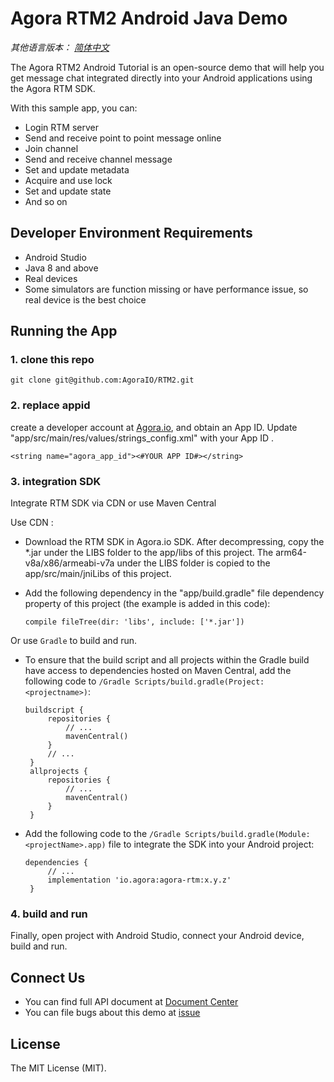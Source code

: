 # Agora RTM2 Android Java Demo

*其他语言版本： [简体中文](README.zh.md)*

The Agora RTM2 Android Tutorial is an open-source demo that will help you get message chat integrated directly into your Android applications using the Agora RTM SDK.

With this sample app, you can:

- Login RTM server
- Send and receive point to point message online
- Join channel
- Send and receive channel message
- Set and update metadata
- Acquire and use lock
- Set and update state
- And so on

## Developer Environment Requirements

- Android Studio
- Java 8 and above
- Real devices
- Some simulators are function missing or have performance issue, so real device is the best choice

## Running the App

### 1. clone this repo
```
git clone git@github.com:AgoraIO/RTM2.git
```

### 2. replace appid 

create a developer account at [Agora.io](https://dashboard.agora.io/signin/), and obtain an App ID.
Update "app/src/main/res/values/strings_config.xml" with your App ID .

```
<string name="agora_app_id"><#YOUR APP ID#></string>
```

### 3. integration SDK

Integrate RTM SDK via CDN or use Maven Central

Use CDN :
* Download the RTM SDK in Agora.io SDK. After decompressing, copy the *.jar under the LIBS folder to the app/libs of this project. The arm64-v8a/x86/armeabi-v7a under the LIBS folder is copied to the app/src/main/jniLibs of this project.

* Add the following dependency in the "app/build.gradle" file dependency property of this project (the example is added in this code):

  ```
  compile fileTree(dir: 'libs', include: ['*.jar'])
  ```


Or use `Gradle` to build and run.

* To ensure that the build script and all projects within the Gradle build have access to dependencies hosted on Maven Central, add the following code to `/Gradle Scripts/build.gradle(Project: <projectname>)`:

  ```
  buildscript {
       repositories {
           // ...
           mavenCentral()
       }
       // ...
   }
   allprojects {
       repositories {
           // ...
           mavenCentral()
       }
   }
  ```

* Add the following code to the `/Gradle Scripts/build.gradle(Module: <projectName>.app)` file to integrate the SDK into your Android project:

  ```
  dependencies {
       // ...
       implementation 'io.agora:agora-rtm:x.y.z'
   }
  ```

### 4. build and run
Finally, open project with Android Studio, connect your Android device, build and run.


## Connect Us

- You can find full API document at [Document Center](https://docs.agora.io/en/signaling/overview/product-overview?platform=android)
- You can file bugs about this demo at [issue](https://github.com/AgoraIO/RTM2/issues)

## License

The MIT License (MIT).